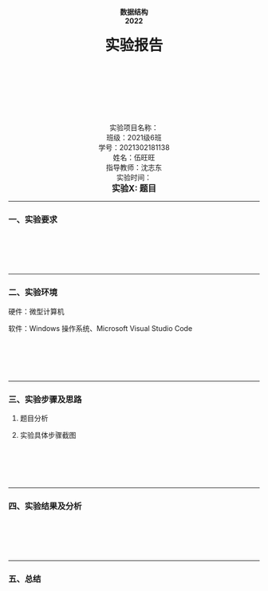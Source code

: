 <center><b>数据结构</b></center>

<center><b>2022</b></center>

<br>

<center><big><big><big><big><b>实验报告</b></big></big></big></big></center>
<br>
<br>
<br>
<br>
<br>
<br>
<br>
<br>

<center>实验项目名称：</center>
<center>班级：2021级6班</center>
<center>学号：2021302181138</center>
<center>姓名：伍旺旺</center>
<center>指导教师：沈志东</center>
<center>实验时间：</center>

<div STYLE="page-break-after:always;"></div>

<center><big><b>实验X: 题目</b></big></center>

---

### 一、实验要求



<br>
<br>
<br>
<br>

---

### 二、实验环境

硬件：微型计算机

软件：Windows 操作系统、Microsoft Visual Studio Code

<br>
<br>
<br>
<br>

---

### 三、实验步骤及思路

1. 题目分析

2. 实验具体步骤截图

<br>
<br>
<br>
<br>

---

### 四、实验结果及分析


<br>
<br>
<br>
<br>

___

### 五、总结
